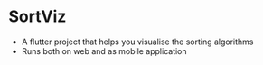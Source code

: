 # SortViz

- A flutter project that helps you visualise the sorting algorithms
- Runs both on web and as mobile application
